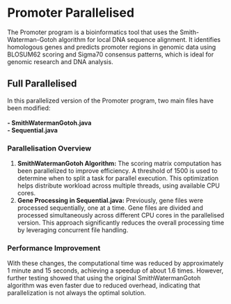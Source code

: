 # Promoter Parallelised
The Promoter program is a bioinformatics tool that uses the Smith-Waterman-Gotoh algorithm for local DNA sequence alignment. It identifies homologous genes and predicts promoter regions in genomic data using BLOSUM62 scoring and Sigma70 consensus patterns, which is ideal for genomic research and DNA analysis.

## Full Parallelised
In this parallelized version of the Promoter program, two main files have been modified:
  <br/><br/>**- SmithWatermanGotoh.java**
  <br/>**- Sequential.java**

### Parallelisation Overview
  1. **SmithWatermanGotoh Algorithm:** The scoring matrix computation has been parallelized to improve efficiency. A threshold of 1500 is used to determine when to split a task for parallel execution. This optimization helps distribute workload across multiple threads, using available CPU cores.
  2. **Gene Processing in Sequential.java:** Previously, gene files were processed sequentially, one at a time. Gene files are divided and processed simultaneously across different CPU cores in the parallelised version. This approach significantly reduces the overall processing time by leveraging concurrent file handling.

### Performance Improvement
With these changes, the computational time was reduced by approximately 1 minute and 15 seconds, achieving a speedup of about 1.6 times. However, further testing showed that using the original SmithWatermanGotoh algorithm was even faster due to reduced overhead, indicating that parallelization is not always the optimal solution.
